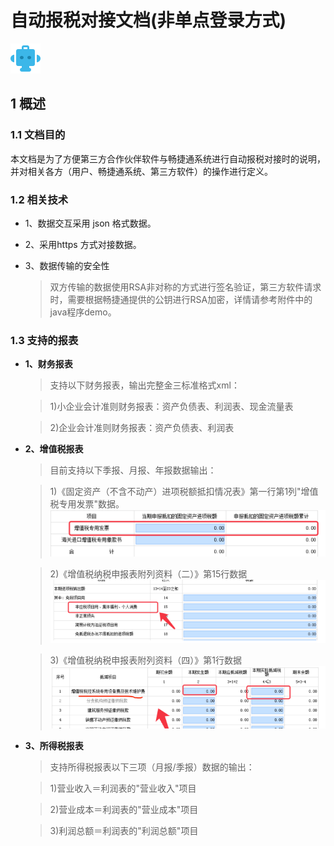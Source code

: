 # 自动报税对接文档(非单点登录方式)
![TaxRobot logo](../../resource/robot.png)

## 1 概述

### 1.1 文档目的
本文档是为了方便第三方合作伙伴软件与畅捷通系统进行自动报税对接时的说明，并对相关各方（用户、畅捷通系统、第三方软件）的操作进行定义。

### 1.2 相关技术
* 1、数据交互采用 json 格式数据。
* 2、采用https 方式对接数据。
* 3、数据传输的安全性
	
	> 双方传输的数据使用RSA非对称的方式进行签名验证，第三方软件请求时，需要根据畅捷通提供的公钥进行RSA加密，详情请参考附件中的java程序demo。

### 1.3 支持的报表
* **1、财务报表**

	> 支持以下财务报表，输出完整金三标准格式xml：
	
	> 1)小企业会计准则财务报表：资产负债表、利润表、现金流量表
	
	> 2)企业会计准则财务报表：资产负债表、利润表
* **2、增值税报表**
	
	> 目前支持以下季报、月报、年报数据输出：
	
	> 1)《固定资产（不含不动产）进项税额抵扣情况表》第一行第1列"增值税专用发票"数据。
	![Rendering preferences pane](../../resource/fig1.png)
	
	> 2)《增值税纳税申报表附列资料（二）》第15行数据
	![Rendering preferences pane](../../resource/fig2.png)
	
	> 3)《增值税纳税申报表附列资料（四）》第1行数据
	![Rendering preferences pane](../../resource/fig3.png)
* **3、所得税报表**
	>  支持所得税报表以下三项（月报/季报）数据的输出：
	
	> 1)营业收入＝利润表的"营业收入"项目
	
	> 2)营业成本＝利润表的"营业成本"项目
	
	> 3)利润总额＝利润表的"利润总额"项目
